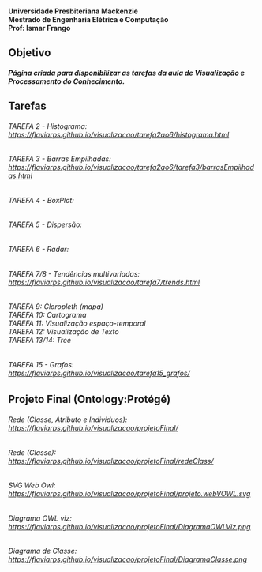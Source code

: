 #### Universidade Presbiteriana Mackenzie<br>Mestrado de Engenharia Elétrica e Computação<br>Prof: Ismar Frango

## Objetivo
##### Página criada para disponibilizar as tarefas da aula de Visualização e Processamento do Conhecimento. 

## Tarefas

###### TAREFA 2 - Histograma: https://flaviarps.github.io/visualizacao/tarefa2ao6/histograma.html

###### TAREFA 3 - Barras Empilhadas: https://flaviarps.github.io/visualizacao/tarefa2ao6/tarefa3/barrasEmpilhadas.html

###### TAREFA 4 - BoxPlot:

###### TAREFA 5 - Dispersão:

###### TAREFA 6 - Radar:

###### TAREFA 7/8 - Tendências multivariadas: https://flaviarps.github.io/visualizacao/tarefa7/trends.html

###### TAREFA 9: Cloropleth (mapa)<br>TAREFA 10: Cartograma<br>TAREFA 11: Visualização espaço-temporal<br>TAREFA 12: Visualização de Texto<br>TAREFA 13/14: Tree

###### TAREFA 15 - Grafos: https://flaviarps.github.io/visualizacao/tarefa15_grafos/

## Projeto Final (Ontology:Protégé)

###### Rede (Classe, Atributo e Indivíduos): https://flaviarps.github.io/visualizacao/projetoFinal/

###### Rede (Classe): https://flaviarps.github.io/visualizacao/projetoFinal/redeClass/

###### SVG Web Owl: https://flaviarps.github.io/visualizacao/projetoFinal/projeto.webVOWL.svg

###### Diagrama OWL viz:  https://flaviarps.github.io/visualizacao/projetoFinal/DiagramaOWLViz.png

###### Diagrama de Classe: https://flaviarps.github.io/visualizacao/projetoFinal/DiagramaClasse.png
